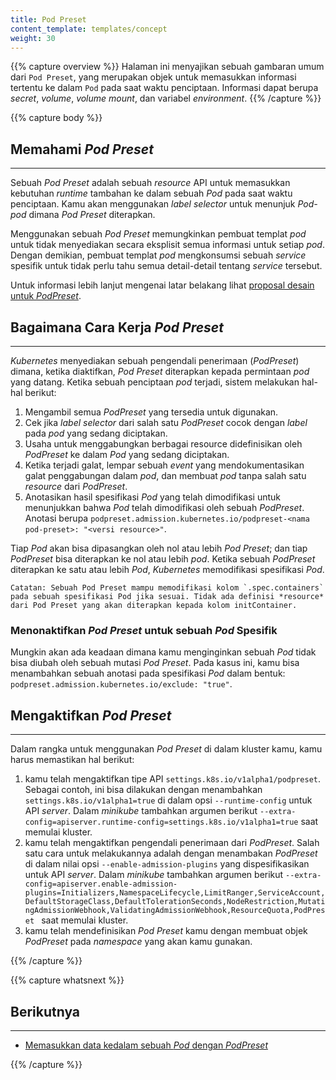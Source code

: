 ```yaml
---
title: Pod Preset
content_template: templates/concept
weight: 30
---
```


{{% capture overview %}}
Halaman ini menyajikan sebuah gambaran umum dari `Pod Preset`, yang merupakan objek untuk memasukkan informasi tertentu ke dalam `Pod` pada saat waktu penciptaan. Informasi dapat berupa *secret*, *volume*, *volume mount*, dan variabel *environment*.
{{% /capture %}}

{{% capture body %}}
## Memahami *Pod Preset*
---

Sebuah *Pod Preset* adalah sebuah *resource* API untuk memasukkan kebutuhan *runtime* tambahan ke dalam sebuah *Pod* pada saat waktu penciptaan. Kamu akan menggunakan *label selector* untuk menunjuk *Pod-pod* dimana *Pod Preset* diterapkan.

Menggunakan sebuah *Pod Preset* memungkinkan pembuat templat *pod* untuk tidak menyediakan secara eksplisit semua informasi untuk setiap *pod*. Dengan demikian, pembuat templat *pod* mengkonsumsi sebuah *service* spesifik untuk tidak perlu tahu semua detail-detail tentang *service* tersebut.

Untuk informasi lebih lanjut mengenai latar belakang lihat [proposal desain untuk *PodPreset*](https://github.com/kubernetes/community/blob/master/contributors/design-proposals/service-catalog/pod-preset.md).

## Bagaimana Cara Kerja *Pod Preset*
---

*Kubernetes* menyediakan sebuah pengendali penerimaan (*PodPreset*) dimana, ketika diaktifkan, *Pod Preset* diterapkan kepada permintaan *pod* yang datang. Ketika sebuah penciptaan *pod* terjadi, sistem melakukan hal-hal berikut:

1. Mengambil semua *PodPreset* yang tersedia untuk digunakan.
2. Cek jika *label selector* dari salah satu *PodPreset* cocok dengan *label* pada *pod* yang sedang diciptakan.
3. Usaha untuk menggabungkan berbagai resource didefinisikan oleh *PodPreset* ke dalam *Pod* yang sedang diciptakan.
4. Ketika terjadi galat, lempar sebuah *event* yang mendokumentasikan galat penggabungan dalam *pod*, dan membuat *pod* tanpa salah satu *resource* dari *PodPreset*.
5. Anotasikan hasil spesifikasi *Pod* yang telah dimodifikasi untuk menunjukkan bahwa *Pod* telah dimodifikasi oleh sebuah *PodPreset*. Anotasi berupa `podpreset.admission.kubernetes.io/podpreset-<nama pod-preset>: "<versi resource>"`.

Tiap *Pod* akan bisa dipasangkan oleh nol atau lebih *Pod Preset*; dan tiap *PodPreset* bisa diterapkan ke nol atau lebih *pod*. Ketika sebuah *PodPreset* diterapkan ke satu atau lebih *Pod*, *Kubernetes* memodifikasi spesifikasi *Pod*.

```
Catatan: Sebuah Pod Preset mampu memodifikasi kolom `.spec.containers` pada sebuah spesifikasi Pod jika sesuai. Tidak ada definisi *resource* dari Pod Preset yang akan diterapkan kepada kolom initContainer.
```

### Menonaktifkan *Pod Preset* untuk sebuah *Pod* Spesifik
Mungkin akan ada keadaan dimana kamu menginginkan sebuah *Pod* tidak bisa diubah oleh sebuah mutasi *Pod Preset*. Pada kasus ini, kamu bisa menambahkan sebuah anotasi pada spesifikasi *Pod* dalam bentuk: `podpreset.admission.kubernetes.io/exclude: "true"`.

## Mengaktifkan *Pod Preset*
---
Dalam rangka untuk menggunakan *Pod Preset* di dalam kluster kamu, kamu harus memastikan hal berikut:
1. kamu telah mengaktifkan tipe API `settings.k8s.io/v1alpha1/podpreset`. Sebagai contoh, ini bisa dilakukan dengan menambahkan `settings.k8s.io/v1alpha1=true` di dalam opsi `--runtime-config` untuk API *server*. Dalam *minikube* tambahkan argumen berikut `--extra-config=apiserver.runtime-config=settings.k8s.io/v1alpha1=true` saat memulai kluster.
2. kamu telah mengaktifkan pengendali penerimaan dari *PodPreset*. Salah satu cara untuk melakukannya adalah dengan menambakan *PodPreset* di dalam nilai opsi `--enable-admission-plugins` yang dispesifikasikan untuk API *server*. Dalam *minikube* tambahkan argumen berikut `--extra-config=apiserver.enable-admission-plugins=Initializers,NamespaceLifecycle,LimitRanger,ServiceAccount,DefaultStorageClass,DefaultTolerationSeconds,NodeRestriction,MutatingAdmissionWebhook,ValidatingAdmissionWebhook,ResourceQuota,PodPreset ` saat memulai kluster.
3. kamu telah mendefinisikan *Pod Preset* kamu dengan membuat objek *PodPreset* pada *namespace* yang akan kamu gunakan. 

{{% /capture %}}

{{% capture whatsnext %}}
## Berikutnya
---
  * [Memasukkan data kedalam sebuah *Pod* dengan *PodPreset*](/docs/concepts/workloads/pods/pod/#injecting-data-into-a-pod-using-podpreset.md)

{{% /capture %}}
